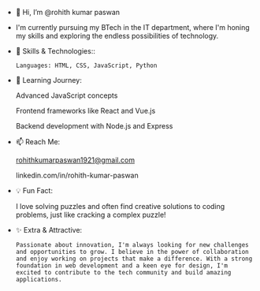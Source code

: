 - 👋 Hi, I’m @rohith kumar paswan
- I'm currently pursuing my BTech in the IT department, where I'm honing my skills and exploring the endless possibilities of technology. 
- 🔧 Skills & Technologies::


      Languages: HTML, CSS, JavaScript, Python

- 🌱 Learning Journey:

  
     Advanced JavaScript concepts


     Frontend frameworks like React and Vue.js

 
     Backend development with Node.js and Express

 

- 📫 Reach Me:

  
     rohithkumarpaswan1921@gmail.com

  
     linkedin.com/in/rohith-kumar-paswan

  

- 💡 Fun Fact:

  
     I love solving puzzles and often find creative solutions to coding problems, just like cracking a complex puzzle!


- ✨ Extra & Attractive:

  
      Passionate about innovation, I'm always looking for new challenges and opportunities to grow. I believe in the power of collaboration and enjoy working on projects that make a difference. With a strong 
      foundation in web development and a keen eye for design, I'm excited to contribute to the tech community and build amazing applications.


  


<!---
rohith1921/rohith1921 is a ✨ special ✨ repository because its `README.md` (this file) appears on your GitHub profile.
You can click the Preview link to take a look at your changes.
--->
